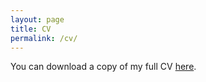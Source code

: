 ```yaml
---
layout: page
title: CV
permalink: /cv/
---
```


You can download a copy of my full CV [here](https://www.academia.edu/attachments/57479329/download_file).

